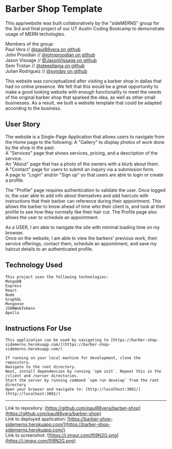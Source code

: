 # Barber Shop Template
This app/website was built collaboratively by the "sideMERNS" group for the 3rd and final project of our UT Austin Coding Bootcamp to demonstrate usage of MERN techologies.  

Members of the group:  
Paul Vera // [@paul88vera on github](https://github.com/paul88vera)  
John Proodian // [@johnproodian on github](https://github.com/johnproodian)  
Jason Vissage // [@JasonVissage on github](https://github.com/JasonVissage)  
Sem Tristan // [@steepllama on github](https://github.com/steepllama)  
Julian Rodriguez // [@svnday on github](https://github.com/svnday)  

This website was conceptualized after visiting a barber shop in dallas that had no online presence. We felt that this would be a great opportunity to make a good looking website with enough functionality to meet the needs of the original barber shop that sparked the idea, as well as other small businesses. As a result, we built a website template that could be adapted according to the business.

## User Story

The website is a Single-Page Application that allows users to navigate from the Home page to the following:
A "Gallery" to display photos of work done by the shop in the past.  
A "Services" page that shows services, pricing, and a description of the service.  
An "About" page that has a photo of the owners with a blurb about them.  
A "Contact" page for users to submit an inquiry via a submission form.  
A page to "Login" and/or "Sign up" so that users are able to login or create a profile.  

The "Profile" page requires authentication to validate the user. Once logged in, the user able to add info about themselves and add haircuts with instructions that their barber can reference during their appointment. This allows the barber to know ahead of time who their client is, and look at their profile to see how they normally like their hair cut. The Profile page also allows the user to schedule an appointment.  

As a USER, I am able to navigate the site with minimal loading time on my browser.  
Once on the website, I am able to view the barbers' previous work, their service offerings, contact them, schedule an appointment, and save my haircut details to an authenticated profile.  

## Technology Used
```
This project uses the following technologies:  
MongoDB  
Express  
React  
Node  
GraphQL  
Mongoose  
JSONWebTokens  
Apollo  
```

## Instructions For Use
```
This application can be used by navigating to [https://barber-shop-sidemerns.herokuapp.com/](https://barber-shop-sidemerns.herokuapp.com/)

If running on your local machine for development, clone the repository.  
Navigate to the root directory.
Next, install dependencies by running `npm init`. Repeat this in the /client and /server directories.  
Start the server by running command `npm run develop` from the root directory  
Open your browser and navigate to: [http://localhost:3001/](http://localhost:3001/)  
```

____________________________________________________________________________________________________


Link to repository: [https://github.com/paul88vera/barber-shop](https://github.com/paul88vera/barber-shop)  
Link to deployed application: [https://barber-shop-sidemerns.herokuapp.com/](https://barber-shop-sidemerns.herokuapp.com/)  
Link to screenshot: ![https://i.imgur.com/Ifi9N2G.png](https://i.imgur.com/Ifi9N2G.png)  